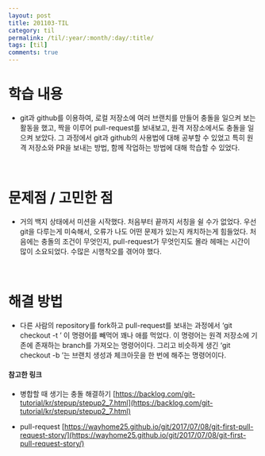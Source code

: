 ```yaml
---
layout: post
title: 201103-TIL
category: til
permalink: /til/:year/:month/:day/:title/
tags: [til]
comments: true
---
```


# 학습 내용
 - git과 github를 이용하여, 로컬 저장소에 여러 브랜치를 만들어 충돌을 일으켜 보는 활동을 했고, 짝을 이루어 pull-request를 보내보고, 원격 저장소에서도 충돌을 일으켜 보았다. 그 과정에서 git과 github의 사용법에 대해 공부할 수 있었고 특히 원격 저장소와 PR을 보내는 방법, 함께 작업하는 방법에 대해 학습할 수 있었다.

<br>

# 문제점 / 고민한 점
- 거의 백지 상태에서 미션을 시작했다. 처음부터 끝까지 서칭을 쉴 수가 없었다. 우선 git을 다루는게 미숙해서, 오류가 나도 어떤 문제가 있는지 캐치하는게 힘들었다. 처음에는 충돌의 조건이 무엇인지, pull-request가 무엇인지도 몰라 헤매는 시간이 많이 소요되었다. 수많은 시행착오를 겪어야 했다.

<br>

# 해결 방법
 - 다른 사람의 repository를 fork하고 pull-request를 보내는 과정에서 ‘git checkout -t <branch>’ 이 명령어를 빼먹어 꽤나 애를 먹었다. 이 명령어는 원격 저장소에 기존에 존재하는 branch를 가져오는 명령어이다. 그리고  비슷하게 생긴 ‘git checkout -b <branch>’는 브랜치 생성과 체크아웃을 한 번에 해주는 명령어이다.

#### 참고한 링크
- 병합할 때 생기는 충돌 해결하기
[https://backlog.com/git-tutorial/kr/stepup/stepup2_7.html](https://backlog.com/git-tutorial/kr/stepup/stepup2_7.html)

- pull-request
[https://wayhome25.github.io/git/2017/07/08/git-first-pull-request-story/](https://wayhome25.github.io/git/2017/07/08/git-first-pull-request-story/)
